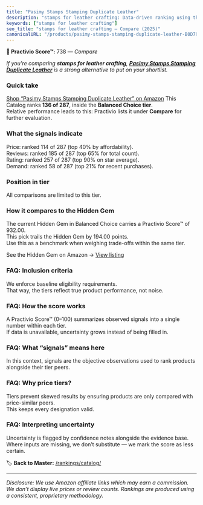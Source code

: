 ```yaml
---
title: "Pasimy Stamps Stamping Duplicate Leather"
description: "stamps for leather crafting: Data-driven ranking using the Practivio Score™. Positioned by quality, value, demand, findability, momentum."
keywords: ["stamps for leather crafting"]
seo_title: "stamps for leather crafting — Compare (2025)"
canonicalURL: "/products/pasimy-stamps-stamping-duplicate-leather-B0D792T7M5/"
---
```


**🛒 Practivio Score™:** 738 — _Compare_


*If you're comparing **stamps for leather crafting**, **[Pasimy Stamps Stamping Duplicate Leather](https://www.amazon.com/dp/B0D792T7M5?tag=practivio-20)** is a strong alternative to put on your shortlist.*
### Quick take
[Shop “Pasimy Stamps Stamping Duplicate Leather” on Amazon](https://www.amazon.com/dp/B0D792T7M5?tag=practivio-20)
This Catalog ranks **136 of 287**, inside the **Balanced Choice tier**.  
Relative performance leads to this: Practivio lists it under **Compare** for further evaluation.

### What the signals indicate
Price: ranked 114 of 287 (top 40% by affordability).  
Reviews: ranked 185 of 287 (top 65% for total count).  
Rating: ranked 257 of 287 (top 90% on star average).  
Demand: ranked 58 of 287 (top 21% for recent purchases).

### Position in tier
All comparisons are limited to this tier.

### How it compares to the Hidden Gem
The current Hidden Gem in Balanced Choice carries a Practivio Score™ of 932.00.  
This pick trails the Hidden Gem by 194.00 points.  
Use this as a benchmark when weighing trade-offs within the same tier.  

See the Hidden Gem on Amazon → [View listing](https://www.amazon.com/dp/B09VBWYHQY?tag=practivio-20)

### FAQ: Inclusion criteria
We enforce baseline eligibility requirements.  
That way, the tiers reflect true product performance, not noise.

### FAQ: How the score works
A Practivio Score™ (0–100) summarizes observed signals into a single number within each tier.  
If data is unavailable, uncertainty grows instead of being filled in.

### FAQ: What “signals” means here
In this context, signals are the objective observations used to rank products alongside their tier peers.

### FAQ: Why price tiers?
Tiers prevent skewed results by ensuring products are only compared with price-similar peers.  
This keeps every designation valid.

### FAQ: Interpreting uncertainty
Uncertainty is flagged by confidence notes alongside the evidence base.  
Where inputs are missing, we don’t substitute — we mark the score as less certain.

<!-- Missing template for Compare/CompareWithinPriceClass -->


🏷️ **Back to Master:** [/rankings/catalog/](/rankings/catalog/)

---
_Disclosure: We use Amazon affiliate links which may earn a commission. We don’t display live prices or review counts. Rankings are produced using a consistent, proprietary methodology._

